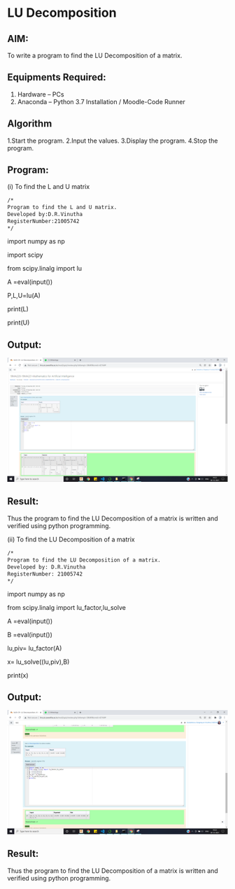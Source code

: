 # LU Decomposition 

## AIM:
To write a program to find the LU Decomposition of a matrix.

## Equipments Required:
1. Hardware – PCs
2. Anaconda – Python 3.7 Installation / Moodle-Code Runner

## Algorithm
1.Start the program.
2.Input the values. 
3.Display the program. 
4.Stop the program. 

## Program:
(i) To find the L and U matrix
```
/*
Program to find the L and U matrix.
Developed by:D.R.Vinutha 
RegisterNumber:21005742
*/

```
import numpy as np

import scipy

from scipy.linalg import lu

A =eval(input())

P,L,U=lu(A)

print(L)

print(U)

## Output:
![lu decomposition](https://github.com/VINUTHNA-2004/LU-Decomposition/blob/main/Screenshot%20(41).png?raw=true)

## Result:
Thus the program to find the LU Decomposition of a matrix is written and verified using python programming.

(ii) To find the LU Decomposition of a matrix
```
/*
Program to find the LU Decomposition of a matrix.
Developed by: D.R.Vinutha
RegisterNumber: 21005742
*/

```
import numpy as np

from scipy.linalg import lu_factor,lu_solve

A =eval(input())

B =eval(input())

lu,piv= lu_factor(A)

x= lu_solve((lu,piv),B)

print(x)

## Output:
![lu decomposition](https://github.com/VINUTHNA-2004/LU-Decomposition/blob/main/Screenshot%20(42).png?raw=true)


## Result:
Thus the program to find the LU Decomposition of a matrix is written and verified using python programming.

